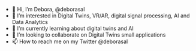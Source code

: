 - 👋 Hi, I’m Debora, @deborasal
- 👀 I’m interested in Digital Twins, VR/AR, digital signal processing, AI and Data Analytics
- 🌱 I’m currently learning about digital twins and AI
- 💞️ I’m looking to collaborate on Digital Twins small applications
- 📫 How to reach me on my Twitter @deborasal

<!---
deborasal/deborasal is a ✨ special ✨ repository because its `README.md` (this file) appears on your GitHub profile.
You can click the Preview link to take a look at your changes.
--->
